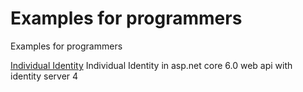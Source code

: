 # Examples for programmers
Examples for programmers

[Individual Identity](https://github.com/majid23/Individual-Identity)
  Individual Identity in asp.net core 6.0 web api with identity server 4
